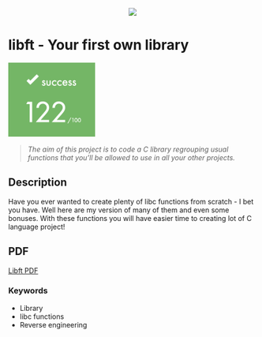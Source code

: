 <p align="middle"><img src="./README/pics/library.png" width=60%></p>

# libft - Your first own library

<p align="left"><img src="./README/pics/score.png" height="150" /></p>

> <em> The aim of this project is to code a C library regrouping usual functions that you’ll be allowed to use in all your other projects. </em>

## Description 
Have you ever wanted to create plenty of libc functions from scratch - I bet you have. Well here are my version of many of them and even some bonuses. With these functions you will have easier time to creating lot of C language project!

## PDF

<a href="./README/libft.en.pdf">Libft PDF</a>

### Keywords
- Library
- libc functions
- Reverse engineering
